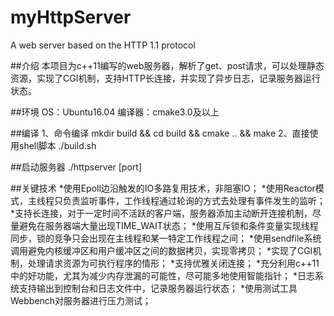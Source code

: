 # myHttpServer
A web server based on the HTTP 1.1 protocol

##介绍
 本项目为c++11编写的web服务器，解析了get、post请求，可以处理静态资源，实现了CGI机制，支持HTTP长连接，并实现了异步日志，记录服务器运行状态。
 
 ##环境
 OS：Ubuntu16.04
 编译器：cmake3.0及以上
 
 ##编译
 1、命令编译
 mkdir build && cd build && cmake .. && make
 2、直接使用shell脚本
 ./build.sh
 
 ##启动服务器
 ./httpserver [port]
 
 ##关键技术
 *使用Epoll边沿触发的IO多路复用技术，非阻塞IO；
 *使用Reactor模式，主线程只负责监听事件，工作线程通过轮询的方式去处理有事件发生的监听；
 *支持长连接，对于一定时间不活跃的客户端，服务器添加主动断开连接机制，尽量避免在服务器端大量出现TIME_WAIT状态；
 *使用互斥锁和条件变量实现线程同步，锁的竞争只会出现在主线程和某一特定工作线程之间；
 *使用sendfile系统调用避免内核缓冲区和用户缓冲区之间的数据拷贝，实现零拷贝；
 *实现了CGI机制，处理请求资源为可执行程序的情形；
 *支持优雅关闭连接；
 *充分利用c++11中的好功能，尤其为减少内存泄漏的可能性，尽可能多地使用智能指针；
 *日志系统支持输出到控制台和日志文件中，记录服务器运行状态； 
 *使用测试工具Webbench对服务器进行压力测试；
